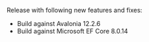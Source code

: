 Release with following new features and fixes:
- Build against Avalonia 12.2.6
- Build against Microsoft EF Core 8.0.14
